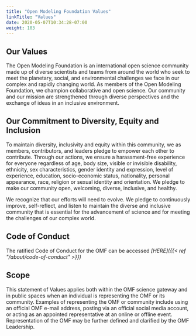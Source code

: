 ```yaml
---
title: "Open Modeling Foundation Values"
linkTitle: "Values"
date: 2020-05-07T10:34:28-07:00
weight: 103
---
```


## Our Values

The Open Modeling Foundation is an international open science community made up of diverse scientists and teams from around the world who seek to meet the planetary, social, and environmental challenges we face in our complex and rapidly changing world. As members of the Open Modeling Foundation, we champion collaborative and open science. Our community and our mission are strengthened through diverse perspectives and the exchange of ideas in an inclusive environment.

## Our Commitment to Diversity, Equity and Inclusion

To maintain diversity, inclusivity and equity within this community, we as members, contributors, and leaders pledge to empower each other to contribute. Through our actions, we ensure a harassment-free experience for everyone regardless of age, body size, visible or invisible disability, ethnicity, sex characteristics, gender identity and expression, level of experience, education, socio-economic status, nationality, personal appearance, race, religion or sexual identity and orientation. We pledge to make our community open, welcoming, diverse, inclusive, and healthy.

We recognize that our efforts will need to evolve. We pledge to continuously improve, self-reflect, and listen to maintain the diverse and inclusive community that is essential for the advancement of science and for meeting the challenges of our complex world.

## Code of Conduct

The ratified Code of Conduct for the OMF can be accessed *[HERE]({{< ref "/about/code-of-conduct" >}})*

## Scope

This statement of Values applies both within the OMF science gateway and in public spaces when an individual is representing the OMF or its community. Examples of representing the OMF or community include using an official OMF e-mail address, posting via an official social media account, or acting as an appointed representative at an online or offline event. Representation of the OMF may be further defined and clarified by the OMF Leadership.

